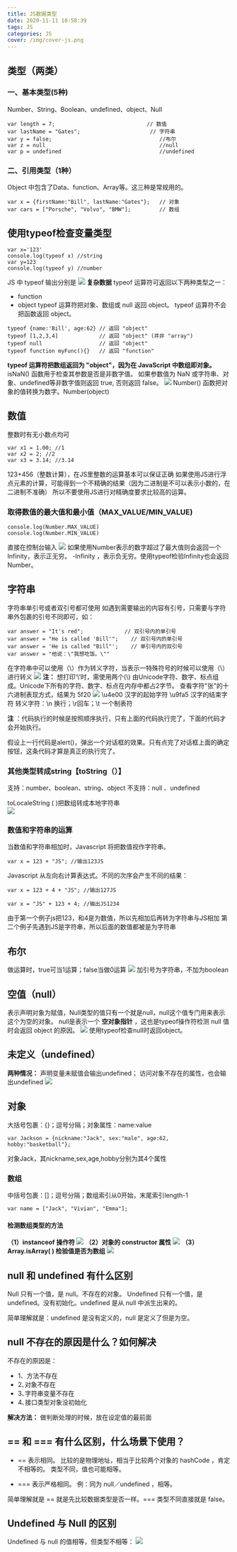 ```yaml
---
title: JS数据类型
date: 2020-11-11 10:58:39
tags: JS
categories: JS
cover: /img/cover-js.png
---
```


## 类型（两类）
### 一、基本类型(5种)
Number、String、Boolean、undefined、object、Null
```
var length = 7;                             // 数值
var lastName = "Gates";                      // 字符串
var y = false;                                  //布尔
var z = null                                    //null
var p = undefined                               //undefined
```
### 二、引用类型（1种）
Object 中包含了Data、function、Array等。这三种是常规用的。
```
var x = {firstName:"Bill", lastName:"Gates"};   // 对象 
var cars = ["Porsche", "Volvo", "BMW"];         // 数组
```

## 使用typeof检查变量类型
```
var x='123'
console.log(typeof x) //string
var y=123
console.log(typeof y) //number
```
JS 中 typeof 输出分别是
![](7.png)
__复杂数据__
typeof 运算符可返回以下两种类型之一：
* function
* object
typeof 运算符把对象、数组或 null 返回 object。
typeof 运算符不会把函数返回 object。
```
typeof {name:'Bill', age:62} // 返回 "object"
typeof [1,2,3,4]             // 返回 "object" (并非 "array")
typeof null                  // 返回 "object"
typeof function myFunc(){}   // 返回 "function"
```
__typeof 运算符把数组返回为 "object"，因为在 JavaScript 中数组即对象。__
isNaN() 函数用于检查其参数是否是非数字值。
如果参数值为 NaN 或字符串、对象、undefined等非数字值则返回 true, 否则返回 false。
 ![](8.png)
 Number() 函数把对象的值转换为数字。Number(object)

## 数值
整数时有无小数点均可
```
var x1 = 1.00; //1
var x2 = 2; //2
var x3 = 3.14; //3.14
```
123+456（整数计算），在JS里整数的运算基本可以保证正确
如果使用JS进行浮点元素的计算，可能得到一个不精确的结果（因为二进制是不可以表示小数的，在二进制不准确）
所以不要使用JS进行对精确度要求比较高的运算。

### 取得数值的最大值和最小值（MAX_VALUE/MIN_VALUE)
```
console.log(Number.MAX_VALUE)
console.log(Number.MIN_VALUE)
```
直接在控制台输入
![](1.png)
 如果使用Number表示的数字超过了最大值则会返回一个Infinity，表示正无穷。 -Infinity ，表示负无穷。使用typeof检验Infinity也会返回Number。
## 字符串
字符串单引号或者双引号都可使用
如遇到需要输出的内容有引号，只需要与字符串外包裹的引号不同即可，如：
```
var answer = "It's red";             // 双引号内的单引号
var answer = "He is called 'Bill'";    // 双引号内的单引号
var answer = 'He is called "Bill"';    // 单引号内的双引号
var answer = "他说：\"我想吃饭。\"" 
```
在字符串中可以使用（\）作为转义字符，当表示一特殊符号的时候可以使用（\）进行转义
![](3.png)
__注：__ 想打印‘\’时，需使用两个\(\\)
由Unicode字符、数字、标点组成。Unicode下所有的字符、数字、标点在内存中都占2字节。
查看字符"张"的十六进制表现方式，结果为  5f20
![](2.png)
\u4e00  汉字的起始字符
\u9fa5  汉字的结束字符
转义字符：\n 换行；\r回车；\t  一个制表符

__注__ ：代码执行的时候是按照顺序执行，只有上面的代码执行完了，下面的代码才会开始执行。

假设上一行代码是alert()，弹出一个对话框的效果。只有点完了对话框上面的确定按钮，这条代码才算是真正的执行完了。

### 其他类型转成string【toString（）】

支持：number、boolean、string、object 
不支持：null 、undefined

toLocaleString ( )把数组转成本地字符串  
![](9.png)

### 数值和字符串的运算

当数值和字符串相加时，Javascript 将把数值视作字符串。
```
var x = 123 + "JS"; //输出123JS
```
Javascript 从左向右计算表达式。不同的次序会产生不同的结果：
```
var x = 123 + 4 + "JS"; //输出127JS

var x = "JS" + 123 + 4; //输出JS1234
```
由于第一个例子js把123，和4是为数值，所以先相加后再转为字符串与JS相加
第二个例子先遇到JS是字符串，所以后面的数值都被是为字符串

## 布尔
做运算时，true可当1运算；false当做0运算
![](4.png)
加引号为字符串，不加为boolean
## 空值（null）
表示声明对象为赋值，Null类型的值只有一个就是null，null这个值专门用来表示这个为空的对象。
null是表示一个 __空对象指针__ ，这也是typeof操作符检测 null 值时会返回 object 的原因。
![](5.png)
使用typeof检查null时返回object。
## 未定义（undefined）
__两种情况：__
声明变量未赋值会输出undefined；
访问对象不存在的属性，也会输出undefined
![](6.png)
## 对象
大括号包裹：{}；逗号分隔；对象属性：name:value
```
var Jackson = {nickname:"Jack", sex:"male", age:62, hobby:"basketball"};
```
对象Jack，其nickname,sex,age,hobby分别为其4个属性

### 数组
中括号包裹：[]；逗号分隔；数组索引从0开始，末尾索引length-1
```
var name = ["Jack", "Vivian", "Emma"];
```
#### 检测数组类型的方法
__（1）instanceof  操作符__
![](10.png)
__（2）对象的 constructor 属性__
![](11.png)
__（3）Array.isArray( ) 检验值是否为数组__
![](12.png)

## null 和 undefined 有什么区别
Null 只有一个值，是 null。不存在的对象。
Undefined 只有一个值，是undefined。没有初始化。undefined 是从 null 中派生出来的。

简单理解就是：undefined 是没有定义的，null 是定义了但是为空。

## null 不存在的原因是什么？如何解决
不存在的原因是：
* 1、方法不存在
* 2､对象不存在
* 3､字符串变量不存在
* 4､接口类型对象没初始化 

__解决方法：__ 做判断处理的时候，放在设定值的最前面

## == 和 === 有什么区别，什么场景下使用？
* == 表示相同。
比较的是物理地址，相当于比较两个对象的 hashCode ，肯定不相等的。
类型不同，值也可能相等。

* === 表示严格相同。
例：同为 null／undefined ，相等。

简单理解就是 == 就是先比较数据类型是否一样。=== 类型不同直接就是 false。

## Undefined 与 Null 的区别
Undefined 与 null 的值相等，但类型不相等：
![](13.png)